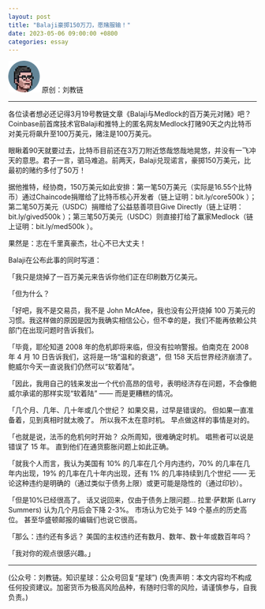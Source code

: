 ```yaml
---
layout: post
title: "Balaji豪掷150万刀，愿赌服输！"
date: 2023-05-06 09:00:00 +0800
categories: essay
---
```


![](/images/ordinal-1835811752116542.png)
原创：刘教链

* * *

各位读者想必还记得3月19号教链文章《Balaji与Medlock的百万美元对赌》吧？Coinbase前首席技术官Balaji和推特上的匿名网友Medlock打赌90天之内比特币对美元将飙升至100万美元，赌注是100万美元。

眼瞅着90天就要过去，比特币目前还在3万刀附近悠哉悠哉地晃悠，并没有一飞冲天的意思。君子一言，驷马难追。前两天，Balaji兑现诺言，豪掷150万美元，比最初的赌约多付了50万！

据他推特，经协商，150万美元如此安排：第一笔50万美元（实际是16.55个比特币）通过Chaincode捐赠给了比特币核心开发者（链上证明：bit.ly/core500k ）；第二笔50万美元（USDC）捐赠给了公益慈善项目Give Directly（链上证明：bit.ly/gived500k ）；第三笔50万美元（USDC）则直接打给了赢家Medlock（链上证明：bit.ly/med500k ）。

果然是：志在千里真豪杰，壮心不已大丈夫！

Balaji在公布此事的同时写道：

「我只是烧掉了一百万美元来告诉你他们正在印刷数万亿美元。

「但为什么？

「好吧，我不是交易员，我不是 John McAfee，我也没有公开烧掉 100 万美元的习惯。我这样做的原因是因为我确实相信公心，但不幸的是，我们不能再依赖公共部门在出现问题时告诉我们。

「毕竟，耶伦知道 2008 年的危机即将来临，但没有拉响警报。伯南克在 2008 年 4 月 10 日告诉我们，这将是一场“温和的衰退”，但 158 天后世界经济崩溃了。鲍威尔今天一直说我们仍然可以“软着陆”。

「因此，我用自己的钱来发出一个代价高昂的信号，表明经济存在问题，不会像鲍威尔承诺的那样实现“软着陆” —— 而是更糟糕的情况。

「几个月、几年、几十年或几个世纪？
 如果交易，过早是错误的。
 但如果一直准备着，见到真相时就太晚了。
 所以我不太在意时机。
 早点做这样的事情是对的。

「也就是说，法币的危机何时开始？
 众所周知，很难确定时机。
 唱熊者可以说是错误了 15 年。
 直到他们在通货膨胀问题上如此正确。

「就我个人而言，我认为美国有 10% 的几率在几个月内违约，70% 的几率在几年内出现，19% 的几率在几十年内出现，还有 1% 的几率持续到几个世纪 —— 无论这种违约是明确的（通过类似于债务上限）或更可能是隐性的（通过印钞）。

「但是10%已经很高了。
 话又说回来，仅由于债务上限问题...
 拉里·萨默斯 (Larry Summers) 认为几个月后会下降 2-3%。
 市场认为它处于 149 个基点的历史高位。
 甚至华盛顿邮报的编辑们也说它很高。

「那么：违约还有多远？
 美国的主权违约还有数月、数年、数十年或数百年吗？

「我对你的观点很感兴趣。」

* * *

(公众号：刘教链。知识星球：公众号回复“星球”)
(免责声明：本文内容均不构成任何投资建议。加密货币为极高风险品种，有随时归零的风险，请谨慎参与，自我负责。)

